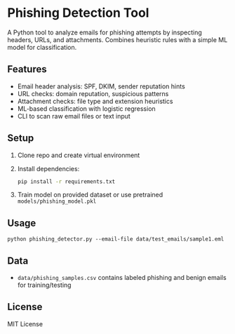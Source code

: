 # Phishing Detection Tool

A Python tool to analyze emails for phishing attempts by inspecting headers, URLs, and attachments. Combines heuristic rules with a simple ML model for classification.

## Features
- Email header analysis: SPF, DKIM, sender reputation hints
- URL checks: domain reputation, suspicious patterns
- Attachment checks: file type and extension heuristics
- ML-based classification with logistic regression
- CLI to scan raw email files or text input

## Setup
1. Clone repo and create virtual environment
2. Install dependencies:

    ```bash
    pip install -r requirements.txt
    
4. Train model on provided dataset or use pretrained `models/phishing_model.pkl`

## Usage

`python phishing_detector.py --email-file data/test_emails/sample1.eml`

## Data
- `data/phishing_samples.csv` contains labeled phishing and benign emails for training/testing

## License
MIT License
